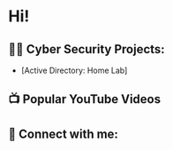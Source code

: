 <h1>Hi!

<h2>👨‍💻 Cyber Security Projects:</h2>

- [Active Directory: Home Lab]

<h2>📺 Popular YouTube Videos</h2>

<h2> 🤳 Connect with me:</h2>


[linkedin]: https://linkedin.com

<!--
**j** is a ✨ _special_ ✨ repository because its `README.md` (this file) appears on your GitHub profile.

Here are some ideas to get you started:

- 🔭 I’m currently working on ...
- 🌱 I’m currently learning ...
- 👯 I’m looking to collaborate on ...
- 🤔 I’m looking for help with ...
- 💬 Ask me about ...
- 📫 How to reach me: ...
- 😄 Pronouns: ...
- ⚡ Fun fact: ...
-->
